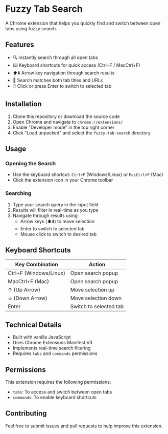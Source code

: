 # Fuzzy Tab Search

A Chrome extension that helps you quickly find and switch between open tabs using fuzzy search.

## Features

- 🔍 Instantly search through all open tabs
- ⌨️ Keyboard shortcuts for quick access (Ctrl+F / MacCtrl+F)
- ⬆️⬇️ Arrow key navigation through search results
- 🎯 Search matches both tab titles and URLs
- 🖱️ Click or press Enter to switch to selected tab

## Installation

1. Clone this repository or download the source code
2. Open Chrome and navigate to `chrome://extensions/`
3. Enable "Developer mode" in the top right corner
4. Click "Load unpacked" and select the `fuzzy-tab-search` directory

## Usage

### Opening the Search

- Use the keyboard shortcut: `Ctrl+F` (Windows/Linux) or `MacCtrl+F` (Mac)
- Click the extension icon in your Chrome toolbar

### Searching

1. Type your search query in the input field
2. Results will filter in real-time as you type
3. Navigate through results using:
   - Arrow keys (⬆️⬇️) to move selection
   - Enter to switch to selected tab
   - Mouse click to switch to desired tab

## Keyboard Shortcuts

| Key Combination | Action |
|----------------|--------|
| Ctrl+F (Windows/Linux) | Open search popup |
| MacCtrl+F (Mac) | Open search popup |
| ↑ (Up Arrow) | Move selection up |
| ↓ (Down Arrow) | Move selection down |
| Enter | Switch to selected tab |

## Technical Details

- Built with vanilla JavaScript
- Uses Chrome Extensions Manifest V3
- Implements real-time search filtering
- Requires `tabs` and `commands` permissions

## Permissions

This extension requires the following permissions:
- `tabs`: To access and switch between open tabs
- `commands`: To enable keyboard shortcuts

## Contributing

Feel free to submit issues and pull requests to help improve this extension.
